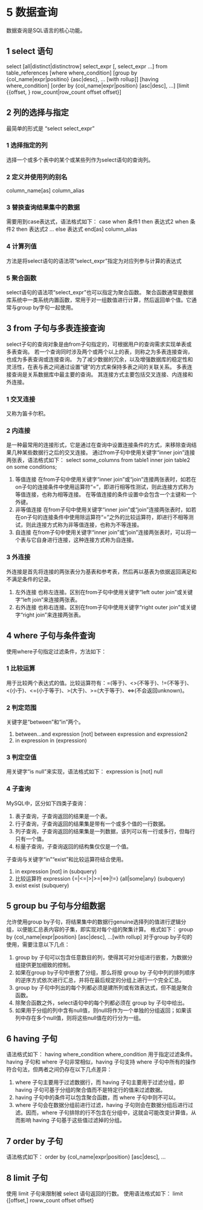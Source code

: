 # 5 数据查询
数据查询是SQL语言的核心功能。

## 1 select 语句
select [all|distinct|distinctrow] select_expr [, select_expr ...] from table_references [where where_condition] [group by {col_name|expr|positino} {asc|desc}, ... [with rollup]] [having where_condition] [order by {col_name|expr|position} [asc|desc], ...] [limit {{offset, } row_count|row_count offset offset}]

## 2 列的选择与指定
最简单的形式是 “select select_expr”

### 1 选择指定的列
选择一个或多个表中的某个或某些列作为select语句的查询列。

### 2 定义并使用列的别名
column_name[as] column_alias

### 3 替换查询结果集中的数据
需要用到case表达式，语法格式如下：
case when 条件1 then 表达式2 when 条件2 then 表达式2 ... else 表达式 end[as] column_alias

### 4 计算列值
方法是将select语句的语法项“select_expr”指定为对应列参与计算的表达式

### 5 聚合函数
select语句的语法项“select_expr”也可以指定为聚合函数。
聚合函数通常是数据库系统中一类系统内置函数，常用于对一组数值进行计算，然后返回单个值。它通常与group by字句一起使用。

## 3 from 子句与多表连接查询
select子句的查询对象是由from子句指定的，可根据用户的查询需求实现单表或多表查询。
若一个查询同时涉及两个或两个以上的表，则称之为多表连接查询，也成为多表查询或连接查询。
为了减少数据的冗余，以及增强数据库的稳定性和灵活性，在表与表之间通过设置“键”的方式来保持多表之间的关联关系。
多表连接查询是关系数据库中最主要的查询。
其连接方式主要包括交叉连接、内连接和外连接。

### 1 交叉连接
又称为笛卡尔积。

### 2 内连接
是一种最常用的连接形式，它是通过在查询中设置连接条件的方式，来移除查询结果几种某些数据行之后的交叉连接。
通过from子句中使用关键字“inner join”连接两张表，语法格式如下：
select some_columns from table1 inner join table2 on some conditions;

1. 等值连接
在from子句中使用关键字“inner join”或“join”连接两张表时，如若在on子句的连接条件中使用运算符“=”，即进行相等性测试，则此连接方式称为等值连接，也称为相等连接。
在等值连接的条件设置中会包含一个主键和一个外键。
2. 非等值连接
在from子句中使用关键字“inner join”或“join”连接两张表时，如若在on子句的连接条件中使用除运算符“=”之外的比较运算符，即进行不相等测试，则此连接方式称为非等值连接，也称为不等连接。
3. 自连接
在from子句中使用关键字“inner join”或“join”连接两张表时，可以将一个表与它自身进行连接，这种连接方式称为自连接。

### 3 外连接
外连接是首先将连接的两张表分为基表和参考表，然后再以基表为依据返回满足和不满足条件的记录。

1. 左外连接
也称左连接。区别在from子句中使用关键字“left outer join”或关键字“left join”来连接两张表。
2. 右外连接
也称右连接。区别在from子句中使用关键字“right outer join”或关键字“right join”来连接两张表。

## 4 where 子句与条件查询
使用where子句指定过滤条件，方法如下：

### 1 比较运算
用于比较两个表达式的值。比较运算符有：=(等于)、<>(不等于)、!=(不等于)、<(小于)、<=(小于等于)、>(大于)、>=(大于等于)、<=>(不会返回unknown)。

### 2 判定范围
关键字是“between”和“in”两个。

1. between...and
expression [not] between expression and expression2
2. in
expression in (expression)

### 3 判定空值
用关键字“is null”来实现，语法格式如下：
expression is [not] null

### 4 子查询
MySQL中，区分如下四类子查询：

1. 表子查询，子查询返回的结果是一个表。
2. 行子查询，子查询返回的结果集是带有一个或多个值的一行数据。
3. 列子查询，子查询返回的结果集是一列数据，该列可以有一行或多行，但每行只有一个值。
4. 标量子查询，子查询返回的结构集仅仅是一个值。

子查询与关键字“in”“exist”和比较运算符结合使用。
1. in
expression [not] in (subquery)
2. 比较运算符
expression {=|<=|>|>=|<=>|!=} {all|some|any} (subquery)
3. exist
exist (subquery)

## 5 group bu 子句与分组数据
允许使用group by子句，将结果集中的数据行genuine选择列的值进行逻辑分组，以便能汇总表内容的子集，即实现对每个组的聚集计算。
格式如下：
group by {col_name|expr|position} [asc|desc], ...[with rollup]
对于group by子句的使用，需要注意以下几点：
1. group by 子句可以包含任意数目的列，使得其可对分组进行嵌套，为数据分组提供更加细致的控制。
2. 如果在group by子句中嵌套了分组，那么将按 group by 子句中列的排列顺序的逆序方式依次进行汇总，并将在最后规定的分组上进行一个完全汇总。
3. group by 子句中列出的每个列都必须是建所列或有效表达式，但不能是聚合函数。
4. 除聚合函数之外，select语句中的每个列都必须在 group by 子句中给出。
5. 如果用于分组的列中含有null值，则null将作为一个单独的分组返回；如果该列中存在多个null值，则将这些null值在的行分为一组。

## 6 having 子句
语法格式如下：
having where_condition
where_condition 用于指定过滤条件。
having 子句和 where 子句非常相似，having 子句支持 where 子句中所有的操作符合句法，但两者之间仍存在以下几点差异：

1. where 子句主要用于过滤数据行，而 having 子句主要用于过滤分组，即 having 子句可基于分组的聚合值而不是特定行的值来过滤数据。
2. having 子句中的条件可以包含聚合函数，而 where 子句中则不可以。
3. where 子句会在数据分组前进行过滤，having 子句则会在数据分组后进行过滤。因而，where 子句排除的行不包含在分组中，这就会可能改变计算值，从而影响 having 子句基于这些值过滤掉的分组。

## 7 order by 子句
语法格式如下：
order by {col_name|expr|position} [asc|desc], ...

## 8 limit 子句
使用 limit 子句来限制被 select 语句返回的行数。
使用语法格式如下：
limit {[offset,] roww_count offset offset}